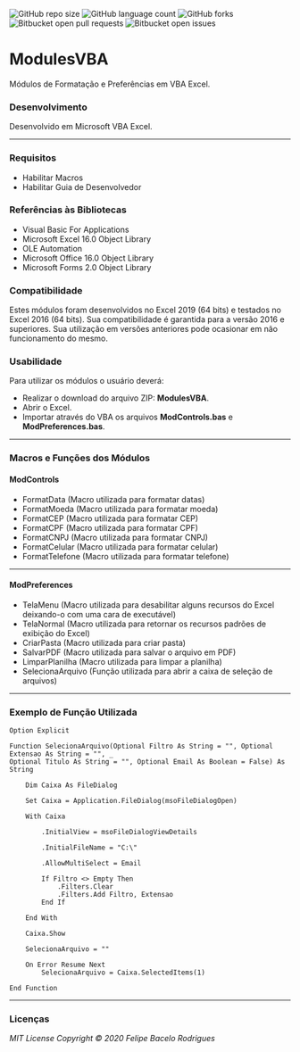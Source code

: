 ![GitHub repo size](https://img.shields.io/github/repo-size/felipebacelo/ModulesVBA?style=for-the-badge)
![GitHub language count](https://img.shields.io/github/languages/count/felipebacelo/ModulesVBA?style=for-the-badge)
![GitHub forks](https://img.shields.io/github/forks/felipebacelo/ModulesVBA?style=for-the-badge)
![Bitbucket open pull requests](https://img.shields.io/bitbucket/pr-raw/felipebacelo/ModulesVBA?style=for-the-badge)
![Bitbucket open issues](https://img.shields.io/bitbucket/issues/felipebacelo/ModulesVBA?style=for-the-badge)

# ModulesVBA

Módulos de Formatação e Preferências em VBA Excel.

### Desenvolvimento

Desenvolvido em Microsoft VBA Excel.
***
### Requisitos

* Habilitar Macros
* Habilitar Guia de Desenvolvedor

### Referências às Bibliotecas

* Visual Basic For Applications
* Microsoft Excel 16.0 Object Library
* OLE Automation
* Microsoft Office 16.0 Object Library
* Microsoft Forms 2.0 Object Library

### Compatibilidade

Estes módulos foram desenvolvidos no Excel 2019 (64 bits) e testados no Excel 2016 (64 bits). Sua compatibilidade é garantida para a versão 2016 e superiores. Sua utilização em versões anteriores pode ocasionar em não funcionamento do mesmo.

### Usabilidade

Para utilizar os módulos o usuário deverá:

* Realizar o download do arquivo ZIP: __ModulesVBA__.
* Abrir o Excel.
* Importar através do VBA os arquivos __ModControls.bas__ e __ModPreferences.bas__.
***

### Macros e Funções dos Módulos

#### ModControls

* FormatData (Macro utilizada para formatar datas)
* FormatMoeda (Macro utilizada para formatar moeda)
* FormatCEP (Macro utilizada para formatar CEP)
* FormatCPF (Macro utilizada para formatar CPF)
* FormatCNPJ (Macro utilizada para formatar CNPJ)
* FormatCelular (Macro utilizada para formatar celular)
* FormatTelefone (Macro utilizada para formatar telefone)
***

#### ModPreferences

* TelaMenu (Macro utilizada para desabilitar alguns recursos do Excel deixando-o com uma cara de executável)
* TelaNormal (Macro utilizada para retornar os recursos padrões de exibição do Excel)
* CriarPasta (Macro utilizada para criar pasta)
* SalvarPDF (Macro utilizada para salvar o arquivo em PDF)
* LimparPlanilha (Macro utilizada para limpar a planilha)
* SelecionaArquivo (Função utilizada para abrir a caixa de seleção de arquivos)
***

### Exemplo de Função Utilizada

```vba
Option Explicit

Function SelecionaArquivo(Optional Filtro As String = "", Optional Extensao As String = "", _
Optional Titulo As String = "", Optional Email As Boolean = False) As String
    
    Dim Caixa As FileDialog
    
    Set Caixa = Application.FileDialog(msoFileDialogOpen)
    
    With Caixa
        
        .InitialView = msoFileDialogViewDetails
        
        .InitialFileName = "C:\"
        
        .AllowMultiSelect = Email
        
        If Filtro <> Empty Then
            .Filters.Clear
            .Filters.Add Filtro, Extensao
        End If
        
    End With
    
    Caixa.Show
    
    SelecionaArquivo = ""
    
    On Error Resume Next
        SelecionaArquivo = Caixa.SelectedItems(1)
    
End Function
```

***
### Licenças

_MIT License_
_Copyright   ©   2020 Felipe Bacelo Rodrigues_
